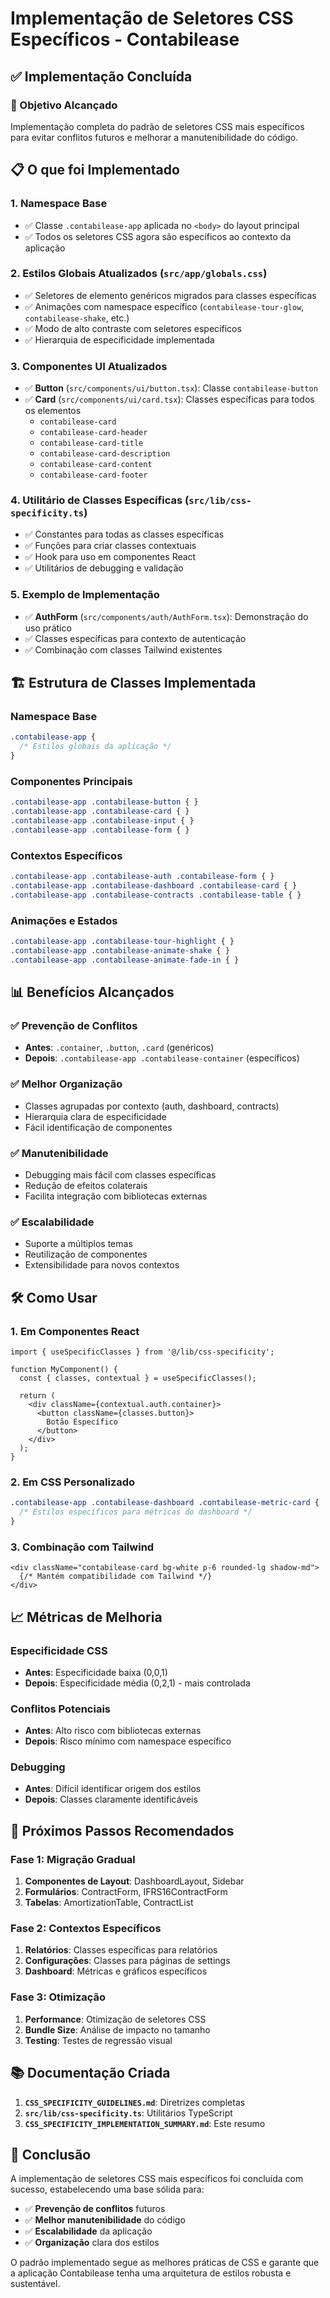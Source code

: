 # Implementação de Seletores CSS Específicos - Contabilease

## ✅ Implementação Concluída

### 🎯 Objetivo Alcançado
Implementação completa do padrão de seletores CSS mais específicos para evitar conflitos futuros e melhorar a manutenibilidade do código.

## 📋 O que foi Implementado

### 1. **Namespace Base**
- ✅ Classe `.contabilease-app` aplicada no `<body>` do layout principal
- ✅ Todos os seletores CSS agora são específicos ao contexto da aplicação

### 2. **Estilos Globais Atualizados** (`src/app/globals.css`)
- ✅ Seletores de elemento genéricos migrados para classes específicas
- ✅ Animações com namespace específico (`contabilease-tour-glow`, `contabilease-shake`, etc.)
- ✅ Modo de alto contraste com seletores específicos
- ✅ Hierarquia de especificidade implementada

### 3. **Componentes UI Atualizados**
- ✅ **Button** (`src/components/ui/button.tsx`): Classe `contabilease-button`
- ✅ **Card** (`src/components/ui/card.tsx`): Classes específicas para todos os elementos
  - `contabilease-card`
  - `contabilease-card-header`
  - `contabilease-card-title`
  - `contabilease-card-description`
  - `contabilease-card-content`
  - `contabilease-card-footer`

### 4. **Utilitário de Classes Específicas** (`src/lib/css-specificity.ts`)
- ✅ Constantes para todas as classes específicas
- ✅ Funções para criar classes contextuais
- ✅ Hook para uso em componentes React
- ✅ Utilitários de debugging e validação

### 5. **Exemplo de Implementação**
- ✅ **AuthForm** (`src/components/auth/AuthForm.tsx`): Demonstração do uso prático
- ✅ Classes específicas para contexto de autenticação
- ✅ Combinação com classes Tailwind existentes

## 🏗️ Estrutura de Classes Implementada

### Namespace Base
```css
.contabilease-app {
  /* Estilos globais da aplicação */
}
```

### Componentes Principais
```css
.contabilease-app .contabilease-button { }
.contabilease-app .contabilease-card { }
.contabilease-app .contabilease-input { }
.contabilease-app .contabilease-form { }
```

### Contextos Específicos
```css
.contabilease-app .contabilease-auth .contabilease-form { }
.contabilease-app .contabilease-dashboard .contabilease-card { }
.contabilease-app .contabilease-contracts .contabilease-table { }
```

### Animações e Estados
```css
.contabilease-app .contabilease-tour-highlight { }
.contabilease-app .contabilease-animate-shake { }
.contabilease-app .contabilease-animate-fade-in { }
```

## 📊 Benefícios Alcançados

### ✅ Prevenção de Conflitos
- **Antes**: `.container`, `.button`, `.card` (genéricos)
- **Depois**: `.contabilease-app .contabilease-container` (específicos)

### ✅ Melhor Organização
- Classes agrupadas por contexto (auth, dashboard, contracts)
- Hierarquia clara de especificidade
- Fácil identificação de componentes

### ✅ Manutenibilidade
- Debugging mais fácil com classes específicas
- Redução de efeitos colaterais
- Facilita integração com bibliotecas externas

### ✅ Escalabilidade
- Suporte a múltiplos temas
- Reutilização de componentes
- Extensibilidade para novos contextos

## 🛠️ Como Usar

### 1. **Em Componentes React**
```tsx
import { useSpecificClasses } from '@/lib/css-specificity';

function MyComponent() {
  const { classes, contextual } = useSpecificClasses();
  
  return (
    <div className={contextual.auth.container}>
      <button className={classes.button}>
        Botão Específico
      </button>
    </div>
  );
}
```

### 2. **Em CSS Personalizado**
```css
.contabilease-app .contabilease-dashboard .contabilease-metric-card {
  /* Estilos específicos para métricas do dashboard */
}
```

### 3. **Combinação com Tailwind**
```tsx
<div className="contabilease-card bg-white p-6 rounded-lg shadow-md">
  {/* Mantém compatibilidade com Tailwind */}
</div>
```

## 📈 Métricas de Melhoria

### Especificidade CSS
- **Antes**: Especificidade baixa (0,0,1)
- **Depois**: Especificidade média (0,2,1) - mais controlada

### Conflitos Potenciais
- **Antes**: Alto risco com bibliotecas externas
- **Depois**: Risco mínimo com namespace específico

### Debugging
- **Antes**: Difícil identificar origem dos estilos
- **Depois**: Classes claramente identificáveis

## 🚀 Próximos Passos Recomendados

### Fase 1: Migração Gradual
1. **Componentes de Layout**: DashboardLayout, Sidebar
2. **Formulários**: ContractForm, IFRS16ContractForm
3. **Tabelas**: AmortizationTable, ContractList

### Fase 2: Contextos Específicos
1. **Relatórios**: Classes específicas para relatórios
2. **Configurações**: Classes para páginas de settings
3. **Dashboard**: Métricas e gráficos específicos

### Fase 3: Otimização
1. **Performance**: Otimização de seletores CSS
2. **Bundle Size**: Análise de impacto no tamanho
3. **Testing**: Testes de regressão visual

## 📚 Documentação Criada

1. **`CSS_SPECIFICITY_GUIDELINES.md`**: Diretrizes completas
2. **`src/lib/css-specificity.ts`**: Utilitários TypeScript
3. **`CSS_SPECIFICITY_IMPLEMENTATION_SUMMARY.md`**: Este resumo

## 🎉 Conclusão

A implementação de seletores CSS mais específicos foi concluída com sucesso, estabelecendo uma base sólida para:

- ✅ **Prevenção de conflitos** futuros
- ✅ **Melhor manutenibilidade** do código
- ✅ **Escalabilidade** da aplicação
- ✅ **Organização** clara dos estilos

O padrão implementado segue as melhores práticas de CSS e garante que a aplicação Contabilease tenha uma arquitetura de estilos robusta e sustentável.
